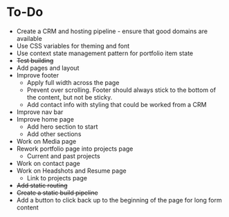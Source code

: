 # To-Do
- Create a CRM and hosting pipeline - ensure that good domains are available
- Use CSS variables for theming and font
- Use context state management pattern for portfolio item state
- ~~Test building~~
- Add pages and layout
- Improve footer
    - Apply full width across the page
    - Prevent over scrolling. Footer should always stick to the bottom of the content, but not be sticky.
    - Add contact info with styling that could be worked from a CRM
- Improve nav bar
- Improve home page
    - Add hero section to start
    - Add other sections
- Work on Media page
- Rework portfolio page into projects page
    - Current and past projects
- Work on contact page
- Work on Headshots and Resume page
    - Link to projects page
- ~~Add static routing~~
- ~~Create a static build pipeline~~
- Add a button to click back up to the beginning of the page for long form content
